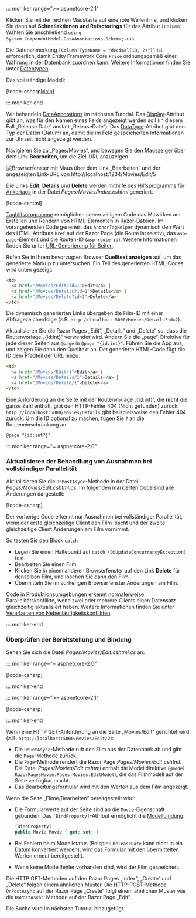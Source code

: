 ::: moniker range=">= aspnetcore-2.1"

Klicken Sie mit der rechten Maustaste auf eine rote Wellenlinie, und klicken Sie dann auf **Schnellaktionen und Refactorings** für das Attribut `[Column]`. Wählen Sie anschließend `using System.ComponentModel.DataAnnotations.Schema;` aus.

Die Datenanmerkung `[Column(TypeName = "decimal(18, 2)")]` ist erforderlich, damit Entity Framework Core `Price` ordnungsgemäß einer Währung in der Datenbank zuordnen kann. Weitere Informationen finden Sie unter [Datentypen](/ef/core/modeling/relational/data-types).

Das vollständige Modell:

[!code-csharp[Main](~/tutorials/razor-pages/razor-pages-start/sample/RazorPagesMovie21/Models/MovieDateFixed.cs?name=snippet_1)]

::: moniker-end

Wir behandeln [DataAnnotations](/aspnet/mvc/overview/older-versions/mvc-music-store/mvc-music-store-part-6) im nächsten Tutorial. Das [Display](/dotnet/api/microsoft.aspnetcore.mvc.modelbinding.metadata.displaymetadata)-Attribut gibt an, was für den Namen eines Felds angezeigt werden soll (in diesem Fall „Release Date“ anstatt „ReleaseDate“). Das [DataType](/dotnet/api/microsoft.aspnetcore.mvc.dataannotations.internal.datatypeattributeadapter)-Attribut gibt den Typ der Daten (Datum) an, damit die im Feld gespeicherten Informationen zur Uhrzeit nicht angezeigt werden.

Navigieren Sie zu „Pages/Movies“, und bewegen Sie den Mauszeiger über dem Link **Bearbeiten**, um die Ziel-URL anzuzeigen.

![Browserfenster mit Maus über dem Link „Bearbeiten“ und der angezeigten Link-URL von http://localhost:1234/Movies/Edit/5](~/tutorials/razor-pages/da1/edit7.png)

Die Links **Edit**, **Details** und **Delete** werden mithilfe des [Hilfsprogramms für Ankertags](xref:mvc/views/tag-helpers/builtin-th/anchor-tag-helper) in der Datei *Pages/Movies/Index.cshtml* generiert.

[!code-cshtml[](~/tutorials/razor-pages/razor-pages-start/snapshot_sample/RazorPagesMovie/Pages/Movies/Index.cshtml?highlight=16-18&range=32-)]

[Taghilfsprogramme](xref:mvc/views/tag-helpers/intro) ermöglichen serverseitigem Code das Mitwirken am Erstellen und Rendern von HTML-Elementen in Razor-Dateien. Im vorangehenden Code generiert das `AnchorTagHelper` dynamisch den Wert des HTML-Attributs `href` auf der Razor Page (die Route ist relativ), das `asp-page`-Element und die Routen-ID (`asp-route-id`). Weitere Informationen finden Sie unter [URL-Generierung für Seiten](xref:razor-pages/index#url-generation-for-pages).

Rufen Sie in Ihrem bevorzugten Browser **Quelltext anzeigen** auf, um das generierte Markup zu untersuchen. Ein Teil des generierten HTML-Codes wird unten gezeigt:

```html
<td>
  <a href="/Movies/Edit?id=1">Edit</a> |
  <a href="/Movies/Details?id=1">Details</a> |
  <a href="/Movies/Delete?id=1">Delete</a>
</td>
```

Die dynamisch generierten Links übergeben die Film-ID mit einer Abfragezeichenfolge (z.B. `http://localhost:5000/Movies/Details?id=2`).

Aktualisieren Sie die Razor Pages „Edit“, „Details“ und „Delete“ so, dass die Routenvorlage „{id:int}“ verwendet wird. Ändern Sie die „page“-Direktive für jede dieser Seiten aus `@page` in `@page "{id:int}"`. Führen Sie die App aus, und zeigen Sie dann den Quelltext an. Der generierte HTML-Code fügt die ID dem Pfadteil der URL hinzu:

```html
<td>
  <a href="/Movies/Edit/1">Edit</a> |
  <a href="/Movies/Details/1">Details</a> |
  <a href="/Movies/Delete/1">Delete</a>
</td>
```

Eine Anforderung an die Seite mit der Routenvorlage „{id:int}“, die **nicht** die ganze Zahl enthält, gibt den HTTP-Fehler 404 (Nicht gefunden) zurück. `http://localhost:5000/Movies/Details` gibt beispielsweise den Fehler 404 zurück. Um die ID optional zu machen, fügen Sie `?` an die Routeneinschränkung an:

 ```cshtml
@page "{id:int?}"
```

::: moniker range="= aspnetcore-2.0"

### <a name="update-concurrency-exception-handling"></a>Aktualisieren der Behandlung von Ausnahmen bei vollständiger Parallelität

Aktualisieren Sie die `OnPostAsync`-Methode in der Datei *Pages/Movies/Edit.cshtml.cs*. Im folgenden markierten Code sind alle Änderungen dargestellt:

[!code-csharp[](~/tutorials/razor-pages/razor-pages-start/snapshot_sample/RazorPagesMovie/Pages/Movies/Edit.cshtml.cs?name=snippet1&highlight=16-23)]

Der vorherige Code erkennt nur Ausnahmen bei vollständiger Parallelität, wenn der erste gleichzeitige Client den Film löscht und der zweite gleichzeitige Client Änderungen am Film vornimmt.

So testen Sie den Block `catch`

* Legen Sie einen Haltepunkt auf `catch (DbUpdateConcurrencyException)` fest.
* Bearbeiten Sie einen Film.
* Klicken Sie in einem anderen Browserfenster auf den Link **Delete** für denselben Film, und löschen Sie dann den Film.
* Übermitteln Sie im vorherigen Browserfenster Änderungen am Film.

Code in Produktionsumgebungen erkennt normalerweise Parallelitätskonflikte, wenn zwei oder mehrere Clients einen Datensatz gleichzeitig aktualisiert haben. Weitere Informationen finden Sie unter [Verarbeiten von Nebenläufigkeitskonflikten](xref:data/ef-rp/concurrency).

::: moniker-end

### <a name="posting-and-binding-review"></a>Überprüfen der Bereitstellung und Bindung

Sehen Sie sich die Datei *Pages/Movies/Edit.cshtml.cs* an:

::: moniker range="= aspnetcore-2.0"

[!code-csharp[](~/tutorials/razor-pages/razor-pages-start/snapshot_sample/RazorPagesMovie/Pages/Movies/Edit.cshtml.cs?name=snippet2)]

::: moniker-end

::: moniker range=">= aspnetcore-2.1"

[!code-csharp[](~/tutorials/razor-pages/razor-pages-start/snapshot_sample/RazorPagesMovie/Pages/Movies/Edit21.cshtml.cs?name=snippet2)]

::: moniker-end

Wenn eine HTTP GET-Anforderung an die Seite „Movies/Edit“ gerichtet wird (z.B. `http://localhost:5000/Movies/Edit/2`):

* Die `OnGetAsync`-Methode ruft den Film aus der Datenbank ab und gibt die `Page`-Methode zurück. 
* Die `Page`-Methode rendert die Razor Page *Pages/Movies/Edit.cshtml*. Die Datei *Pages/Movies/Edit.cshtml* enthält die Modelldirektive (`@model RazorPagesMovie.Pages.Movies.EditModel`), die das Filmmodell auf der Seite verfügbar macht.
* Das Bearbeitungsformular wird mit den Werten aus dem Film angezeigt.

Wenn die Seite „Filme/Bearbeiten“ bereitgestellt wird:

* Die Formularwerte auf der Seite sind an die `Movie`-Eigenschaft gebunden. Das `[BindProperty]`-Attribut ermöglicht die [Modellbindung](xref:mvc/models/model-binding).

  ```csharp
  [BindProperty]
  public Movie Movie { get; set; }
  ```

* Bei Fehlern beim Modellstatus (Beispiel: `ReleaseDate` kann nicht in ein Datum konvertiert werden), wird das Formular mit den übermittelten Werten erneut bereitgestellt.
* Wenn keine Modellfehler vorhanden sind, wird der Film gespeichert.

Die HTTP GET-Methoden auf den Razor Pages „Index“, „Create“ und „Delete“ folgen einem ähnlichen Muster. Die HTTP-POST-Methode `OnPostAsync` auf der Razor Page „Create“ folgt einem ähnlichen Muster wie die `OnPostAsync`-Methode auf der Razor Page „Edit“.

Die Suche wird im nächsten Tutorial hinzugefügt.
